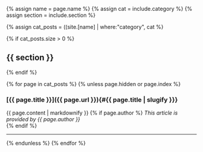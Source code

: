 {% assign name = page.name %}
{% assign cat = include.category %}
{% assign section  = include.section %}

{% assign cat_posts = ((site.[name] | where:"category", cat %}

{% if cat_posts.size > 0 %}
## {{ section }}
{% endif %}

{% for page in cat_posts %}
{% unless page.hidden or page.index %}
### [{{ page.title }}]({{ page.url }}){#{{ page.title | slugify }}}
{{ page.content | markdownify }}
{% if page.author %}
*This article is provided by {{ page.author }}*  
{% endif %}

***

{% endunless %}
{% endfor %}
